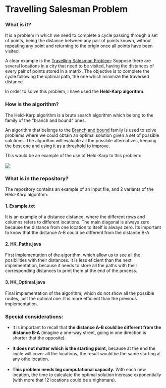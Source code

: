 # Travelling Salesman Problem

### What is it?
It is a problem in which we need to complete a cycle passing through a set of points, being the distance between any pair of points known, without repeating any point and returning to the origin once all points have been visited.

A clear example is the <a href="https://en.wikipedia.org/wiki/Travelling_salesman_problem">Travelling Salesman Problem</a>: Suppose there are several locations in a city that need to be visited, having the distances of every pair of points stored in a matrix. The objective is to complete the cycle following the optimal path, the one which minimize the traversed distance.

In order to solve this problem, I have used the <b>Held-Karp algorithm</b>.

### How is the algorithm?
The Held-Karp algorithm is a brute search algorithm which belong to the family of the "branch and bound" ones.

An algorithm that belongs to the <a href="https://en.wikipedia.org/wiki/Branch_and_bound">Branch and bound</a> family is used to solve problems where we could obtain an optimal solution given a set of possible solutions. The algorithm will evaluate all the possible alternatives, keeping the best one and using it as a threshold to improve.

This would be an example of the use of Held-Karp to this problem:
<br><br>
<img align="center" src="https://upload.wikimedia.org/wikipedia/commons/3/3c/Branchbound.gif">

### What is in the repository? 

The repository contains an example of an input file, and 2 variants of the Held-Karp algorithm:

#### 1. Example.txt
It is an example of a distance distance, where the different rows and columns refers to different locations. The main diagonal is always zero because the distance from one location to itself is always zero. Its important to know that the distance A-B could be different from the distance B-A.

#### 2. HK_Paths.java
First implementation of the algorithm, which allow us to see all the posibilities with their distances. It is less eficient than the next implementation, because it needs to store all the paths with their corresponding distances to print them at the end of the process.

#### 3. HK_Optimal.java
Final implementation of the algorithm, which do not show all the possible routes, just the optimal one. It is more efficient than the previous implementation.

### Special considerations:
* It is important to recall that <b>the distance A-B could be different from the distance B-A</b> (imagine a one-way street, going in one direction is shorter that the opposite).
<br><br>
* <b>It does not matter which is the starting point,</b> because at the end the cycle will cover all the locations, the result would be the same starting at any othe location.
<br><br>
* <b>This problem needs big computational capacity.</b> With each new location, the time to calculate the optimal solution increase exponentially (with more that 12 locations could be a nightmare).

